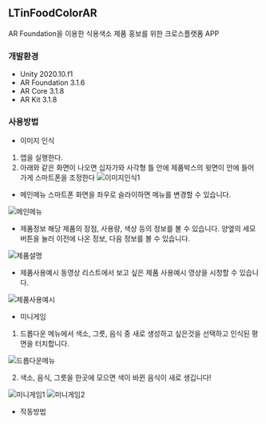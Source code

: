## LTinFoodColorAR
 AR Foundation을 이용한 식용색소 제품 홍보를 위한 크로스플랫폼 APP
 ### 개발환경
  * Unity 2020.10.f1
  * AR Foundation 3.1.6
  * AR Core 3.1.8
  * AR Kit 3.1.8
 ### 사용방법
   * 이미지 인식
   1. 앱을 실행한다.
   2. 아래와 같은 화면이 나오면 십자가와 사각형 틀 안에 제품박스의 윗면이 안에 들어가게 스마트폰을 조정한다
   ![이미지인식1](https://user-images.githubusercontent.com/54172578/133964956-abaa3b63-62bb-4825-acf8-612e7f130db9.png) 
   * 메인메뉴
   스마트폰 화면을 좌우로 슬라이하면 메뉴를 변경할 수 있습니다.
   
   ![메인메뉴](https://user-images.githubusercontent.com/54172578/133965118-7371cb34-65b6-4be4-b64c-1b00ce586b9b.png)
   * 제품정보
   해당 제품의 장점, 사용량, 색상 등의 정보를 볼 수 있습니다.
   양옆의 세모버튼을 눌러 이전에 나온 정보, 다음 정보를 볼 수 있습니다.
   
   ![제품설명](https://user-images.githubusercontent.com/54172578/133965195-c49368b7-7423-4cbf-b088-78c6646ff8d8.png)
   * 제품사용예시
   동영상 리스트에서 보고 싶은 제품 사용예시 영상을 시청할 수 있습니다.
   
   ![제품사용예시](https://user-images.githubusercontent.com/54172578/133965245-7bc0bbf9-99e6-4d16-8729-1ef1bda10dd2.png)
   * 미니게임
   1. 드롭다운 메뉴에서 색소, 그릇, 음식 중 새로 생성하고 싶은것을 선택하고 인식된 평면을 터치합니다.
    
   ![드롭다운메뉴](https://user-images.githubusercontent.com/54172578/133965323-307309f1-eba3-4c39-bf4a-d39772fa235a.png)
   
   2. 색소, 음식, 그릇을 한곳에 모으면 색이 바뀐 음식이 새로 생깁니다!
   
   ![미니게임1](https://user-images.githubusercontent.com/54172578/133965295-3f01f1af-433d-4f57-9bcd-ff6604c207d0.png)
   ![미니게임2](https://user-images.githubusercontent.com/54172578/133965304-eed9d98f-c595-4a89-8a75-adc1a876eb2f.png)
  * 작동방법
 
 
